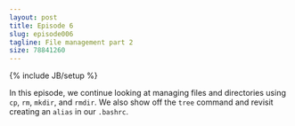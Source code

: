 ```yaml
---
layout: post
title: Episode 6
slug: episode006
tagline: File management part 2
size: 78841260
---
```

{% include JB/setup %}

In this episode, we continue looking at managing files and directories using
`cp`, `rm`, `mkdir`, and `rmdir`. We also show off the `tree` command and
revisit creating an `alias` in our `.bashrc`.
